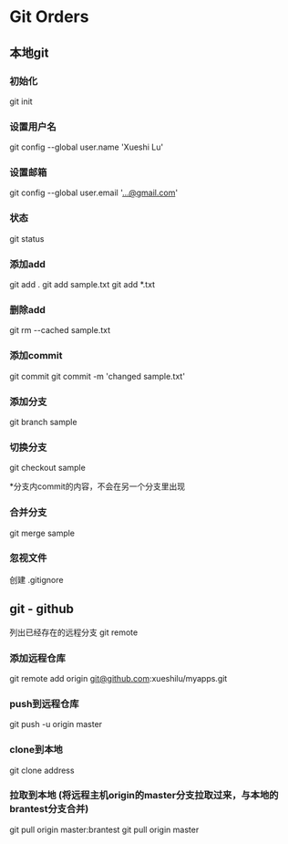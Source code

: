 # Git Orders

## 本地git

### 初始化
git init

### 设置用户名
git config --global user.name 'Xueshi Lu'

### 设置邮箱
git config --global user.email '...@gmail.com'

### 状态
git status

### 添加add
git add .
git add sample.txt
git add *.txt

### 删除add
git rm --cached sample.txt

### 添加commit
git commit
git commit -m 'changed sample.txt'

### 添加分支
git branch sample

### 切换分支
git checkout sample

*分支内commit的内容，不会在另一个分支里出现

### 合并分支
git merge sample

### 忽视文件
创建 .gitignore

## git - github
列出已经存在的远程分支
git remote

### 添加远程仓库
git remote add origin git@github.com:xueshilu/myapps.git

### push到远程仓库
git push -u origin master

### clone到本地
git clone address

### 拉取到本地 (将远程主机origin的master分支拉取过来，与本地的brantest分支合并)
git pull origin master:brantest
git pull origin master
